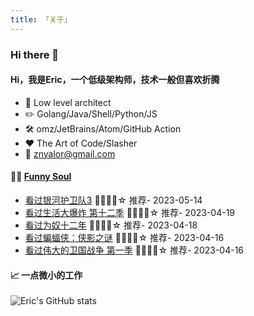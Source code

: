 ```yaml
---
title: 「关于」
---
```


### Hi there 👋

#### Hi，我是Eric，一个低级架构师，技术一般但喜欢折腾

- :briefcase: Low level architect<br/>
- :pencil2: Golang/Java/Shell/Python/JS<br/>
- :hammer_and_wrench: omz/JetBrains/Atom/GitHub Action<br/>
- :hearts: The Art of Code/Slasher<br/>
- :email: znyalor@gmail.com<br/>

#### 🤾‍♂️ <a href="https://movie.douban.com/people/znyalor/collect" target="_blank">Funny Soul</a>

<!-- START_SECTION:douban -->
* <a href='http://movie.douban.com/subject/26258779/' target='_blank'>看过银河护卫队3</a> 🌟🌟🌟🌟☆ 推荐- 2023-05-14
* <a href='http://movie.douban.com/subject/27001001/' target='_blank'>看过生活大爆炸 第十二季</a> 🌟🌟🌟🌟☆ 推荐- 2023-04-19
* <a href='http://movie.douban.com/subject/6879185/' target='_blank'>看过为奴十二年</a> 🌟🌟🌟🌟☆ 推荐- 2023-04-18
* <a href='http://movie.douban.com/subject/1309069/' target='_blank'>看过蝙蝠侠：侠影之谜</a> 🌟🌟🌟🌟☆ 推荐- 2023-04-16
* <a href='http://movie.douban.com/subject/6863961/' target='_blank'>看过伟大的卫国战争 第一季</a> 🌟🌟🌟🌟☆ 推荐- 2023-04-16
<!-- END_SECTION:douban -->


#### 📈 一点微小的工作

![Eric's GitHub stats](https://github-readme-stats.vercel.app/api?username=zylele&show_icons=true&count_private=true&theme=vue)